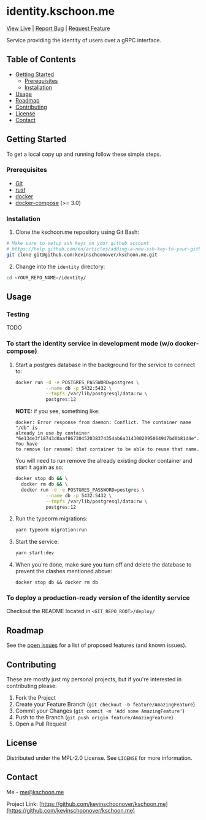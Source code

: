 # identity.kschoon.me
[View Live](https://identity.kschoon.me) |
[Report Bug](https://github.com/kevinschoonover/kschoon.me/issues) |
[Request Feature](https://github.com/kevinschoonover/kschoon.me/issues)

Service providing the identity of users over a gRPC interface.

<!-- TABLE OF CONTENTS -->
## Table of Contents

* [Getting Started](#getting-started)
  * [Prerequisites](#prerequisites)
  * [Installation](#installation)
* [Usage](#usage)
* [Roadmap](#roadmap)
* [Contributing](#contributing)
* [License](#license)
* [Contact](#contact)


<!-- GETTING STARTED -->
## Getting Started

To get a local copy up and running follow these simple steps.

### Prerequisites
+ [Git](https://git-scm.com/download/)
+ [rust](https://www.rust-lang.org/tools/install)
+ [docker](https://docs.docker.com/)
+ [docker-compose](https://docs.docker.com/compose/install/) (>= 3.0)

### Installation
 
1. Clone the kschoon.me repository using Git Bash:
```sh
# Make sure to setup ssh keys on your github account
# https://help.github.com/en/articles/adding-a-new-ssh-key-to-your-github-account
git clone git@github.com:kevinschoonover/kschoon.me.git
```

2. Change into the `identity` directory:
```bash
cd <YOUR_REPO_NAME>/identity/
```

## Usage
### Testing
TODO

### To **start** the identity service **in development mode** (w/o docker-compose)
1. Start a postgres database in the background for the service to connect to:
    ```bash
    docker run -d -e POSTGRES_PASSWORD=postgres \
               --name db -p 5432:5432 \
               --tmpfs /var/lib/postgresql/data:rw \
               postgres:12
    ```

    **NOTE:** if you see, something like:
    ```
    docker: Error response from daemon: Conflict. The container name "/db" is
    already in use by container
    "6e134e3f18743d0aaf86730452038374354ab6a31430020950649d7bd0b81d4e". You have
    to remove (or rename) that container to be able to reuse that name.
    ```

    You will need to run remove the already existing docker container and start
    it again as so:
    ```bash
    docker stop db && \
      docker rm db && \
      docker run -d -e POSTGRES_PASSWORD=postgres \
               --name db -p 5432:5432 \
               --tmpfs /var/lib/postgresql/data:rw \
               postgres:12
    ```

2. Run the typeorm migrations:
    ```bash
    yarn typeorm migration:run
    ```

3. Start the service:
    ```bash
    yarn start:dev
    ```

4. When you're done, make sure you turn off and delete the database to prevent
   the clashes mentioned above:
   ```
   docker stop db && docker rm db
   ```

### To **deploy** a **production-ready version** of the identity service
Checkout the README located in `<GIT_REPO_ROOT>/deploy/`

<!-- ROADMAP -->
## Roadmap

See the [open issues](https://github.com/kevinschoonover/kschoon.me/issues) for a list
of proposed features (and known issues).



<!-- CONTRIBUTING -->
## Contributing

These are mostly just my personal projects, but if you're interested in
contributing please:

1. Fork the Project
2. Create your Feature Branch (`git checkout -b feature/AmazingFeature`)
3. Commit your Changes (`git commit -m 'Add some AmazingFeature'`)
4. Push to the Branch (`git push origin feature/AmazingFeature`)
5. Open a Pull Request



<!-- LICENSE -->
## License

Distributed under the MPL-2.0 License. See `LICENSE` for more information.



<!-- CONTACT -->
## Contact

Me - me@kschoon.me

Project Link: [https://github.com/kevinschoonover/kschoon.me](https://github.com/kevinschoonover/kschoon.me)



<!-- MARKDOWN LINKS & IMAGES -->
<!-- https://www.markdownguide.org/basic-syntax/#reference-style-links -->
[kevinschoonover-organization]: https://github.com/kevinschoonover/
[contributors-shield]: https://img.shields.io/github/contributors/kevinschoonover/kschoon.me.svg?style=flat-square
[contributors-url]: https://github.com/kevinschoonover/kschoon.me/graphs/contributors
[forks-shield]: https://img.shields.io/github/forks/kevinschoonover/kschoon.me.svg?style=flat-square
[forks-url]: https://github.com/kevinschoonover/kschoon.me/network/members
[stars-shield]: https://img.shields.io/github/stars/kevinschoonover/kschoon.me.svg?style=flat-square
[stars-url]: https://github.com/kevinschoonover/kschoon.me/stargazers
[issues-shield]: https://img.shields.io/github/issues/kevinschoonover/kschoon.me.svg?style=flat-square
[issues-url]: https://github.com/kevinschoonover/kschoon.me/issues
[license-shield]: https://img.shields.io/github/license/kevinschoonover/kschoon.me?style=flat-square
[license-url]: https://github.com/kevinschoonover/kschoon.me/blob/master/LICENSE.txt
